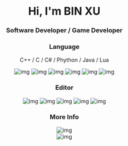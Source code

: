 <h1 align="center">Hi, I'm BIN XU</h1>

<h3 align="center">Software Developer / Game Developer</h3>

<div align="center"> 
  <h3>Language</h3>
  <p>C++ / C / C# / Phython / Java / Lua</p>
  <img src="https://img.shields.io/badge/c++-%2300599C.svg?style=for-the-badge&logo=c%2B%2B&logoColor=white" alt="img"></img>
  <img src="https://img.shields.io/badge/c-%2300599C.svg?style=for-the-badge&logo=c&logoColor=white" alt="img"></img>
  <img src="https://img.shields.io/badge/c%23-%23239120.svg?style=for-the-badge&logo=csharp&logoColor=white" alt="img"></img>
  <img src="https://img.shields.io/badge/python-3670A0?style=for-the-badge&logo=python&logoColor=ffdd54" alt="img"></img>
  <img src="https://img.shields.io/badge/java-%23ED8B00.svg?style=for-the-badge&logo=openjdk&logoColor=white" alt="img"></img>
  <img src="https://img.shields.io/badge/lua-%232C2D72.svg?style=for-the-badge&logo=lua&logoColor=white" alt="img"></img>

  <h3>Editor</h3>
  <img src="https://img.shields.io/badge/unrealengine-%23313131.svg?style=for-the-badge&logo=unrealengine&logoColor=white" alt="img"></img>
  <img src="https://img.shields.io/badge/unity-%23000000.svg?style=for-the-badge&logo=unity&logoColor=white" alt="img"></img>
  <img src="https://img.shields.io/badge/Visual%20Studio-5C2D91.svg?style=for-the-badge&logo=visual-studio&logoColor=white" alt="img"></img>
  <img src="https://img.shields.io/badge/CLion-black?style=for-the-badge&logo=clion&logoColor=white" alt="img"></img>
  <img src="https://img.shields.io/badge/Visual%20Studio%20Code-0078d7.svg?style=for-the-badge&logo=visual-studio-code&logoColor=white" alt="img"></img>

  <div align="center">
  <h3>More Info</h3>
  <img src="https://github-readme-stats.vercel.app/api/top-langs/?username=vrymuxstf&langs_count=14&count_private=true&layout=compact&include_all_commits=true" alt="img" />
    <br/>
  <img src="https://github-readme-stats.vercel.app/api?username=vrymuxstf&show_icons=true&hide_title=true&count_private=true" alt="img" />
</div>
